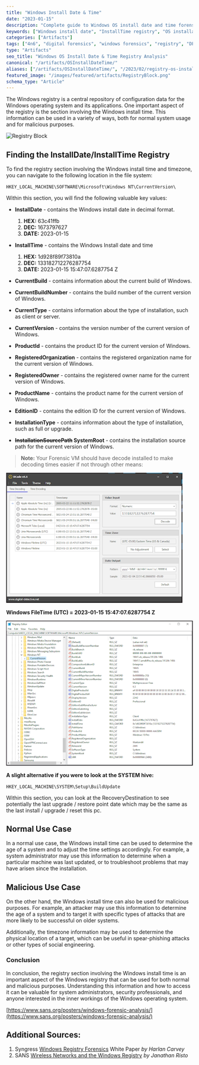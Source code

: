 ```yaml
---
title: "Windows Install Date & Time"
date: "2023-01-15"
description: "Complete guide to Windows OS install date and time forensic analysis via registry. Learn InstallDate and InstallTime registry keys, conversion techniques, and timeline establishment for DFIR investigations."
keywords: ["Windows install date", "InstallTime registry", "OS installation forensics", "Windows registry analysis", "DFIR timeline", "digital forensics", "install timestamp", "system forensics", "Windows NT CurrentVersion", "forensic investigation", "system age determination", "registry artifacts"]
categories: ["Artifacts"]
tags: ["4n6", "digital forensics", "windows forensics", "registry", "DFIR"]
type: "Artifacts"
seo_title: "Windows OS Install Date & Time Registry Analysis"
canonical: "/artifacts/OSInstallDateTime/"
aliases: ["/artifacts/OSInstallDateTime/", "/2023/02/registry-os-install-date-time.html"]
featured_image: "/images/featured/artifacts/RegistryBlock.png"
schema_type: "Article"
---
```


The Windows registry is a central repository of configuration data for the Windows operating system and its applications. One important aspect of the registry is the section involving the Windows install time. This information can be used in a variety of ways, both for normal system usage and for malicious purposes.

![Registry Block](/images/featured/artifacts/RegistryBlock.png)

## Finding the InstallDate/InstallTime Registry

To find the registry section involving the Windows install time and timezone, you can navigate to the following location in the file system:

```
HKEY_LOCAL_MACHINE\SOFTWARE\Microsoft\Windows NT\CurrentVersion\
```

Within this section, you will find the following valuable key values:

- **InstallDate** - contains the Windows install date in decimal format.
    1. **HEX:** 63c41ffb
    2. **DEC:** 1673797627
    3. **DATE:** 2023-01-15

- **InstallTime** - contains the Windows Install date and time
    1. **HEX:** 1d928f89f73810a
    2. **DEC:** 133182712276287754
    3. **DATE:** 2023-01-15 15:47:07.6287754 Z

- **CurrentBuild** - contains information about the current build of Windows.
- **CurrentBuildNumber** - contains the build number of the current version of Windows.
- **CurrentType** - contains information about the type of installation, such as client or server.
- **CurrentVersion** - contains the version number of the current version of Windows.
- **ProductId** - contains the product ID for the current version of Windows.
- **RegisteredOrganization** - contains the registered organization name for the current version of Windows.
- **RegisteredOwner** - contains the registered owner name for the current version of Windows.
- **ProductName** - contains the product name for the current version of Windows.
- **EditionID** - contains the edition ID for the current version of Windows.
- **InstallationType** - contains information about the type of installation, such as full or upgrade.
- **~~InstallationSourcePath~~ SystemRoot** - contains the installation source path for the current version of Windows.

> **Note:** Your Forensic VM should have decode installed to make decoding times easier if not through other means:

![System Info Registry 2](images/SystemInfo-Reg2.PNG)

**Windows FileTime (UTC) = 2023-01-15 15:47:07.6287754 Z**

![System Info Registry 1](images/SystemInfo-Reg1.PNG)

**A slight alternative if you were to look at the SYSTEM hive:**

```
HKEY_LOCAL_MACHINE\SYSTEM\Setup\BuildUpdate
```

Within this section, you can look at the RecoveryDestination to see potentially the last upgrade / restore point date which may be the same as the last install / upgrade / reset this pc.

## Normal Use Case

In a normal use case, the Windows install time can be used to determine the age of a system and to adjust the time settings accordingly. For example, a system administrator may use this information to determine when a particular machine was last updated, or to troubleshoot problems that may have arisen since the installation.

## Malicious Use Case

On the other hand, the Windows install time can also be used for malicious purposes. For example, an attacker may use this information to determine the age of a system and to target it with specific types of attacks that are more likely to be successful on older systems.

Additionally, the timezone information may be used to determine the physical location of a target, which can be useful in spear-phishing attacks or other types of social engineering.

### Conclusion

In conclusion, the registry section involving the Windows install time is an important aspect of the Windows registry that can be used for both normal and malicious purposes. Understanding this information and how to access it can be valuable for system administrators, security professionals, and anyone interested in the inner workings of the Windows operating system.

<!--![SANS Poster](images/SystemInfo-SansPoster.PNG)-->

[https://www.sans.org/posters/windows-forensic-analysis/](https://www.sans.org/posters/windows-forensic-analysis/)

## Additional Sources:

1. Syngress [Windows Registry Forensics](https://paper.bobylive.com/Security/Windows%20Registry%20Forensics%20%20Advanced%20Digital%20Forensic%20Analysis%20of%20the%20Windows%20Registry.pdf) White Paper *by Harlan Carvey*
2. SANS [Wireless Networks and the Windows Registry](https://www.sans.org/white-papers/33659/) *by Janathan Risto*
